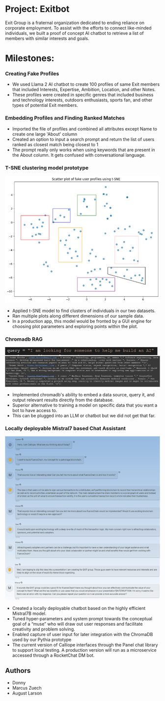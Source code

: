 # Project: Exitbot

Exit Group is a fraternal organization dedicated to ending reliance on corporate employment. To assist with the efforts to connect like-minded individuals, we built a proof of concept AI chatbot to retrieve a list of members with similar interests and goals.

# Milestones:

### Creating Fake Profiles

* We used Llama 2 AI chatbot to create 100 profiles of same Exit members that included Interests, Expertise, Ambition, Location, and other Notes.
* These profiles were created in specific genres that included business and technology interests, outdoors enthusiasts, sports fan, and other types of potential Exit members.

### Embedding Profiles and Finding Ranked Matches

* Imported the file of profiles and combined all attributes except Name to create one large 'About' column
* Created an option to input a search prompt and return the list of users ranked as closest match being closest to 1
* The prompt really only works when using keywords that are present in the About column. It gets confused with conversational language.

### T-SNE clustering model prototype
![Clustered t-SNE plot](t-SNE.png)
* Applied t-SNE model to find clusters of individuals in our two datasets.
* Ran multiple plots along different dimensions of our sample data.
* In a production app, this model would be fronted by a GUI engine for choosing plot parameters and exploring points within the plot.


### Chromadb RAG
![RAG Query](RAG-query.jpg)
![RAG Output](RAG-output.jpg)
* Implemented chromadb's ability to embed a data source, query it, and output relevant results directly from the database.
* Superior alternative to training a model on specific data that you want a bot to have access to.
* This can be plugged into an LLM or chatbot but we did not get that far.

### Locally deployable Mistral7 based Chat Assistant
![Calliope chat example](calliope.png)
* Created a locally deployable chatbot based on the highly efficient Mistral7B model.
* Tuned hyper-parameters and system prompt towards the conceptual goal of a “muse” who will draw out user responses and facilitate creativity and problem solving.
* Enabled capture of user input for later integration with the ChromaDB used by our Pythia prototype
* The current version of Calliope interfaces through the Panel chat library to support local testing. A production version will run as a microservice accessed through a RocketChat DM bot.

## Authors
* Donny
* Marcus Zuech
* August Larson